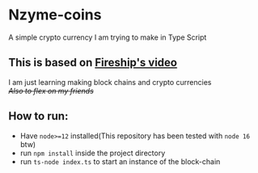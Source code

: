 # Nzyme-coins
 A simple crypto currency I am trying to make in Type Script
 
## This is based on [Fireship's video](https://www.youtube.com/watch?v=qF7dkrce-mQ)

I am just learning making block chains and crypto currencies</br>
~~_Also to flex on my friends_~~


## How to run:

- Have `node>=12` installed(This repository has been tested with `node 16` btw)
- run `npm install` inside the project directory
- run `ts-node index.ts` to start an instance of the block-chain
